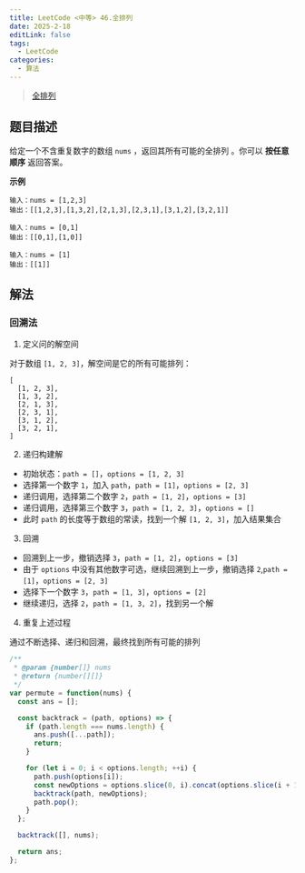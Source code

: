 ```yaml
---
title: LeetCode <中等> 46.全排列
date: 2025-2-18
editLink: false
tags:
  - LeetCode
categories:
  - 算法
---
```


> [全排列](https://leetcode.cn/problems/permutations/description/)

## 题目描述

给定一个不含重复数字的数组 `nums` ，返回其所有可能的全排列 。你可以 **按任意顺序** 返回答案。

**示例**

```
输入：nums = [1,2,3]
输出：[[1,2,3],[1,3,2],[2,1,3],[2,3,1],[3,1,2],[3,2,1]]

输入：nums = [0,1]
输出：[[0,1],[1,0]]

输入：nums = [1]
输出：[[1]]
```

## 解法

### 回溯法

1. 定义问的解空间

对于数组 `[1, 2, 3]`，解空间是它的所有可能排列：

```
[
  [1, 2, 3],
  [1, 3, 2],
  [2, 1, 3],
  [2, 3, 1],
  [3, 1, 2],
  [3, 2, 1],
]
```

2. 递归构建解

- 初始状态：`path = []`，`options = [1, 2, 3]`
- 选择第一个数字 `1`，加入 `path`，`path = [1]`，`options = [2, 3]`
- 递归调用，选择第二个数字 `2`，`path = [1, 2]`，`options = [3]`
- 递归调用，选择第三个数字 `3`，`path = [1, 2, 3]`，`options = []`
- 此时 `path` 的长度等于数组的常读，找到一个解 `[1, 2, 3]`，加入结果集合

3. 回溯

- 回溯到上一步，撤销选择 `3`，`path = [1, 2]`，`options = [3]`
- 由于 `options` 中没有其他数字可选，继续回溯到上一步，撤销选择 `2`,`path = [1]`，`options = [2, 3]`
- 选择下一个数字 `3`，`path = [1, 3]`，`options = [2]`
- 继续递归，选择 `2`，`path = [1, 3, 2]`，找到另一个解

4. 重复上述过程

通过不断选择、递归和回溯，最终找到所有可能的排列

```js
/**
 * @param {number[]} nums
 * @return {number[][]}
 */
var permute = function(nums) {
  const ans = [];

  const backtrack = (path, options) => {
    if (path.length === nums.length) {
      ans.push([...path]);
      return;
    }

    for (let i = 0; i < options.length; ++i) {
      path.push(options[i]);
      const newOptions = options.slice(0, i).concat(options.slice(i + 1));
      backtrack(path, newOptions);
      path.pop();
    }
  };

  backtrack([], nums);

  return ans;
};
```
